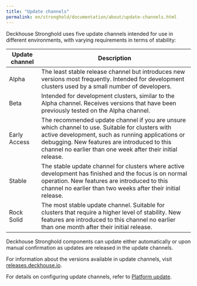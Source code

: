 ```yaml
---
title: "Update channels"
permalink: en/stronghold/documentation/about/update-channels.html
---
```


Deckhouse Stronghold uses five update channels intended for use in different environments, with varying requirements in terms of stability:

| Update channel | Description                                                                                                                                                                                                                                                                                          |
| ---------------- |---------------------------------------------------------------------------------------------------------------------------------------------------------------------------------------------------------------------------------------------------------------------------------------------------|
| Alpha            | The least stable release channel but introduces new versions most frequently. Intended for development clusters used by a small number of developers.                                                                                                                            |
| Beta             | Intended for development clusters, similar to the Alpha channel. Receives versions that have been previously tested on the Alpha channel.                                                                                                                                                       |
| Early Access     | The recommended update channel if you are unsure which channel to use. Suitable for clusters with active development, such as running applications or debugging. New features are introduced to this channel no earlier than one week after their initial release. |
| Stable           | The stable update channel for clusters where active development has finished and the focus is on normal operation. New features are introduced to this channel no earlier than two weeks after their initial release.                                                |
| Rock Solid       | The most stable update channel. Suitable for clusters that require a higher level of stability. New features are introduced to this channel no earlier than one month after their initial release.                                                                 |

Deckhouse Stronghold components can update either automatically or upon manual confirmation as updates are released in the update channels.

For information about the versions available in update channels, visit [releases.deckhouse.io](https://releases.deckhouse.io/).

For details on configuring update channels, refer to [Platform update](../admin/update/update.html).
